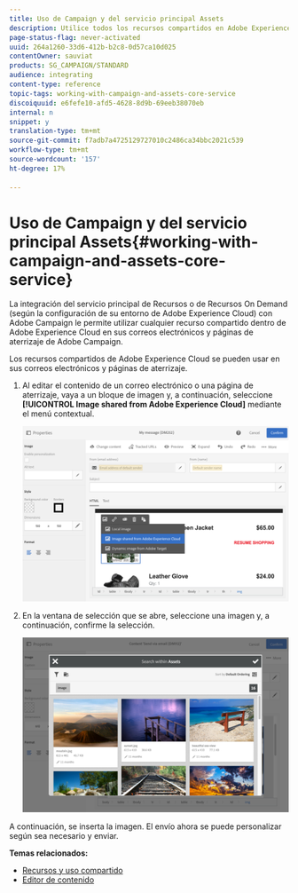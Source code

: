 ```yaml
---
title: Uso de Campaign y del servicio principal Assets
description: Utilice todos los recursos compartidos en Adobe Experience Cloud en sus mensajes y páginas de aterrizaje de Adobe Campaign gracias a la integración del servicio principal de Assets.
page-status-flag: never-activated
uuid: 264a1260-33d6-412b-b2c8-0d57ca10d025
contentOwner: sauviat
products: SG_CAMPAIGN/STANDARD
audience: integrating
content-type: reference
topic-tags: working-with-campaign-and-assets-core-service
discoiquuid: e6fefe10-afd5-4628-8d9b-69eeb38070eb
internal: n
snippet: y
translation-type: tm+mt
source-git-commit: f7adb7a4725129727010c2486ca34bbc2021c539
workflow-type: tm+mt
source-wordcount: '157'
ht-degree: 17%

---
```



# Uso de Campaign y del servicio principal Assets{#working-with-campaign-and-assets-core-service}

La integración del servicio principal de Recursos o de Recursos On Demand (según la configuración de su entorno de Adobe Experience Cloud) con Adobe Campaign le permite utilizar cualquier recurso compartido dentro de Adobe Experience Cloud en sus correos electrónicos y páginas de aterrizaje de Adobe Campaign.

Los recursos compartidos de Adobe Experience Cloud se pueden usar en sus correos electrónicos y páginas de aterrizaje.

1. Al editar el contenido de un correo electrónico o una página de aterrizaje, vaya a un bloque de imagen y, a continuación, seleccione **[!UICONTROL Image shared from Adobe Experience Cloud]** mediante el menú contextual.

   ![](assets/dam_insert_image_dce.png)

1. En la ventana de selección que se abre, seleccione una imagen y, a continuación, confirme la selección.

   ![](assets/dam_shared_image_selection.png)

A continuación, se inserta la imagen. El envío ahora se puede personalizar según sea necesario y enviar.

**Temas relacionados:**

* [Recursos y uso compartido](https://docs.adobe.com/content/help/en/core-services/interface/assets/experience-cloud-assets.html)
* [Editor de contenido](../../designing/using/personalization.md#example-email-personalization)

